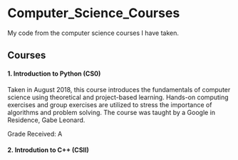 # Computer_Science_Courses
My code from the computer science courses I have taken. 

## Courses
#### 1. Introduction to Python (CS0)
Taken in August 2018, this course introduces the fundamentals of computer science using theoretical and project-based learning. Hands-on computing exercises and group exercises are utilized to stress the importance of algorithms and problem solving. The course was taught by a Google in Residence, Gabe Leonard.

Grade Received: A

#### 2. Introdution to C++ (CSII)
